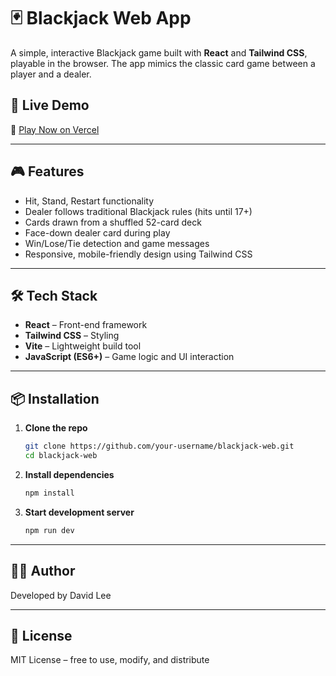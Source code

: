 # 🃏 Blackjack Web App

A simple, interactive Blackjack game built with **React** and **Tailwind CSS**, playable in the browser. The app mimics the classic card game between a player and a dealer.

## 🚀 Live Demo

🔗 [Play Now on Vercel](https://your-vercel-app-url.vercel.app)

---

## 🎮 Features

- Hit, Stand, Restart functionality
- Dealer follows traditional Blackjack rules (hits until 17+)
- Cards drawn from a shuffled 52-card deck
- Face-down dealer card during play
- Win/Lose/Tie detection and game messages
- Responsive, mobile-friendly design using Tailwind CSS

---

## 🛠 Tech Stack

- **React** – Front-end framework
- **Tailwind CSS** – Styling
- **Vite** – Lightweight build tool
- **JavaScript (ES6+)** – Game logic and UI interaction

---

## 📦 Installation

1. **Clone the repo**
   ```bash
   git clone https://github.com/your-username/blackjack-web.git
   cd blackjack-web
   ```

2. **Install dependencies**
   ```bash
   npm install
   ```

3. **Start development server**
   ```bash
   npm run dev
   ```

---

## 🧑‍💻 Author

Developed by David Lee

---

## 📝 License

MIT License – free to use, modify, and distribute
